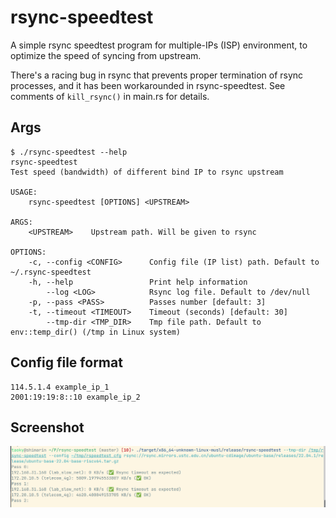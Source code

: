 # rsync-speedtest
A simple rsync speedtest program for multiple-IPs (ISP) environment, to optimize the speed of syncing from upstream.

There's a racing bug in rsync that prevents proper termination of rsync processes, and it has been workarounded in rsync-speedtest. See comments of `kill_rsync()` in main.rs for details.

## Args

```
$ ./rsync-speedtest --help
rsync-speedtest 
Test speed (bandwidth) of different bind IP to rsync upstream

USAGE:
    rsync-speedtest [OPTIONS] <UPSTREAM>

ARGS:
    <UPSTREAM>    Upstream path. Will be given to rsync

OPTIONS:
    -c, --config <CONFIG>      Config file (IP list) path. Default to ~/.rsync-speedtest
    -h, --help                 Print help information
        --log <LOG>            Rsync log file. Default to /dev/null
    -p, --pass <PASS>          Passes number [default: 3]
    -t, --timeout <TIMEOUT>    Timeout (seconds) [default: 30]
        --tmp-dir <TMP_DIR>    Tmp file path. Default to env::temp_dir() (/tmp in Linux system)
```

## Config file format

```
114.5.1.4 example_ip_1
2001:19:19:8::10 example_ip_2
```

## Screenshot

![Screenshot](assets/demo.png)
